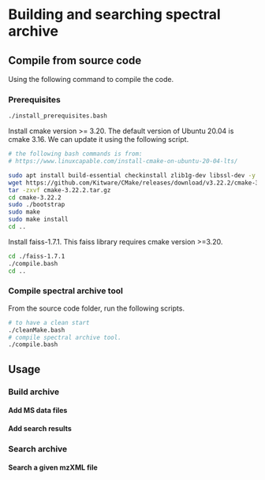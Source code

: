 # Building and searching spectral archive

## Compile from source code

Using the following command to compile the code. 

### Prerequisites

```bash
./install_prerequisites.bash
```

Install cmake version >= 3.20. The default version of Ubuntu 20.04 is cmake 3.16. We can update it using the following script.
```bash
# the following bash commands is from:
# https://www.linuxcapable.com/install-cmake-on-ubuntu-20-04-lts/

sudo apt install build-essential checkinstall zlib1g-dev libssl-dev -y
wget https://github.com/Kitware/CMake/releases/download/v3.22.2/cmake-3.22.2.tar.gz
tar -zxvf cmake-3.22.2.tar.gz
cd cmake-3.22.2
sudo ./bootstrap
sudo make
sudo make install
cd ..
```

Install faiss-1.7.1. This faiss library requires cmake version >=3.20.
```bash
cd ./faiss-1.7.1
./compile.bash
cd ..
```

### Compile spectral archive tool
From the source code folder, run the following scripts. 
```bash
# to have a clean start
./cleanMake.bash
# compile spectral archive tool.
./compile.bash
```

## Usage
### Build archive
#### Add MS data files

#### Add search results

### Search archive
#### Search a given mzXML file




